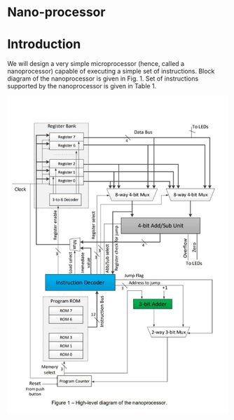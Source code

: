 # Nano-processor
# Introduction
We will design a very simple microprocessor (hence, called a nanoprocessor) capable of executing a simple set of instructions. Block diagram of the nanoprocessor is given in Fig. 1. Set of instructions supported by the nanoprocessor is given in Table 1. 

![My Image](fig1.jpg)
